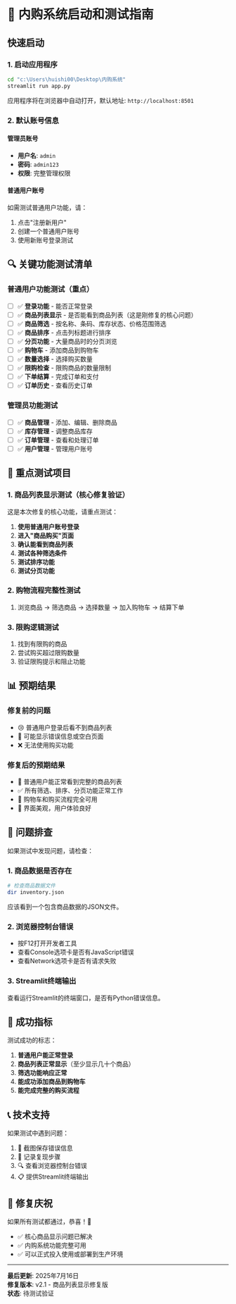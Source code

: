 # 🚀 内购系统启动和测试指南

## 快速启动

### 1. 启动应用程序
```bash
cd "c:\Users\huishi00\Desktop\内购系统"
streamlit run app.py
```

应用程序将在浏览器中自动打开，默认地址: `http://localhost:8501`

### 2. 默认账号信息

#### 管理员账号
- **用户名**: `admin`
- **密码**: `admin123`
- **权限**: 完整管理权限

#### 普通用户账号
如需测试普通用户功能，请：
1. 点击"注册新用户"
2. 创建一个普通用户账号
3. 使用新账号登录测试

## 🔍 关键功能测试清单

### 普通用户功能测试（重点）
- [ ] ✅ **登录功能** - 能否正常登录
- [ ] ✅ **商品列表显示** - 是否能看到商品列表（这是刚修复的核心问题）
- [ ] ✅ **商品筛选** - 按名称、条码、库存状态、价格范围筛选
- [ ] ✅ **商品排序** - 点击列标题进行排序
- [ ] ✅ **分页功能** - 大量商品时的分页浏览
- [ ] ✅ **购物车** - 添加商品到购物车
- [ ] ✅ **数量选择** - 选择购买数量
- [ ] ✅ **限购检查** - 限购商品的数量限制
- [ ] ✅ **下单结算** - 完成订单和支付
- [ ] ✅ **订单历史** - 查看历史订单

### 管理员功能测试
- [ ] ✅ **商品管理** - 添加、编辑、删除商品
- [ ] ✅ **库存管理** - 调整商品库存
- [ ] ✅ **订单管理** - 查看和处理订单
- [ ] ✅ **用户管理** - 管理用户账号

## 🎯 重点测试项目

### 1. 商品列表显示测试（核心修复验证）
这是本次修复的核心功能，请重点测试：

1. **使用普通用户账号登录**
2. **进入"商品购买"页面**
3. **确认能看到商品列表**
4. **测试各种筛选条件**
5. **测试排序功能**
6. **测试分页功能**

### 2. 购物流程完整性测试
1. 浏览商品 → 筛选商品 → 选择数量 → 加入购物车 → 结算下单

### 3. 限购逻辑测试
1. 找到有限购的商品
2. 尝试购买超过限购数量
3. 验证限购提示和阻止功能

## 📊 预期结果

### 修复前的问题
- 😢 普通用户登录后看不到商品列表
- 🚫 可能显示错误信息或空白页面
- ❌ 无法使用购买功能

### 修复后的预期结果
- 🎉 普通用户能正常看到完整的商品列表
- ✅ 所有筛选、排序、分页功能正常工作
- 🛒 购物车和购买流程完全可用
- 📱 界面美观，用户体验良好

## 🐛 问题排查

如果测试中发现问题，请检查：

### 1. 商品数据是否存在
```bash
# 检查商品数据文件
dir inventory.json
```
应该看到一个包含商品数据的JSON文件。

### 2. 浏览器控制台错误
- 按F12打开开发者工具
- 查看Console选项卡是否有JavaScript错误
- 查看Network选项卡是否有请求失败

### 3. Streamlit终端输出
查看运行Streamlit的终端窗口，是否有Python错误信息。

## 🎉 成功指标

测试成功的标志：
1. **普通用户能正常登录**
2. **商品列表正常显示**（至少显示几十个商品）
3. **筛选功能响应正常**
4. **能成功添加商品到购物车**
5. **能完成完整的购买流程**

## 📞 技术支持

如果测试中遇到问题：
1. 📸 截图保存错误信息
2. 📝 记录复现步骤
3. 🔍 查看浏览器控制台错误
4. 📋 提供Streamlit终端输出

## 🎊 修复庆祝

如果所有测试都通过，恭喜！🎉
- ✅ 核心商品显示问题已解决
- ✅ 内购系统功能完整可用
- ✅ 可以正式投入使用或部署到生产环境

---
**最后更新**: 2025年7月16日  
**修复版本**: v2.1 - 商品列表显示修复版  
**状态**: 待测试验证
